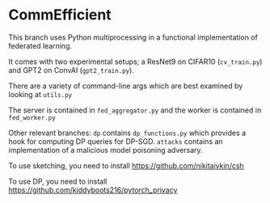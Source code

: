 # CommEfficient
This branch uses Python multiprocessing in a functional implementation of federated learning. 

It comes with two experimental setups; a ResNet9 on CIFAR10 (`cv_train.py`) and GPT2 on ConvAI (`gpt2_train.py`). 

There are a variety of command-line args which are best examined by looking at `utils.py`

The server is contained in `fed_aggregator.py` and the worker is contained in `fed_worker.py`

Other relevant branches: `dp` contains `dp_functions.py` which provides a hook for computing DP queries for DP-SGD. `attacks` contains an implementation of a malicious model poisoning adversary.

To use sketching, you need to install https://github.com/nikitaivkin/csh

To use DP, you need to install https://github.com/kiddyboots216/pytorch_privacy
